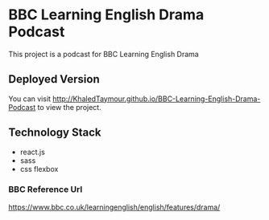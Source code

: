 # BBC Learning English Drama Podcast
This project is a podcast for BBC Learning English Drama

## Deployed Version
You can visit http://KhaledTaymour.github.io/BBC-Learning-English-Drama-Podcast to view the project.

## Technology Stack
* react.js
* sass
* css flexbox

### BBC Reference Url
https://www.bbc.co.uk/learningenglish/english/features/drama/